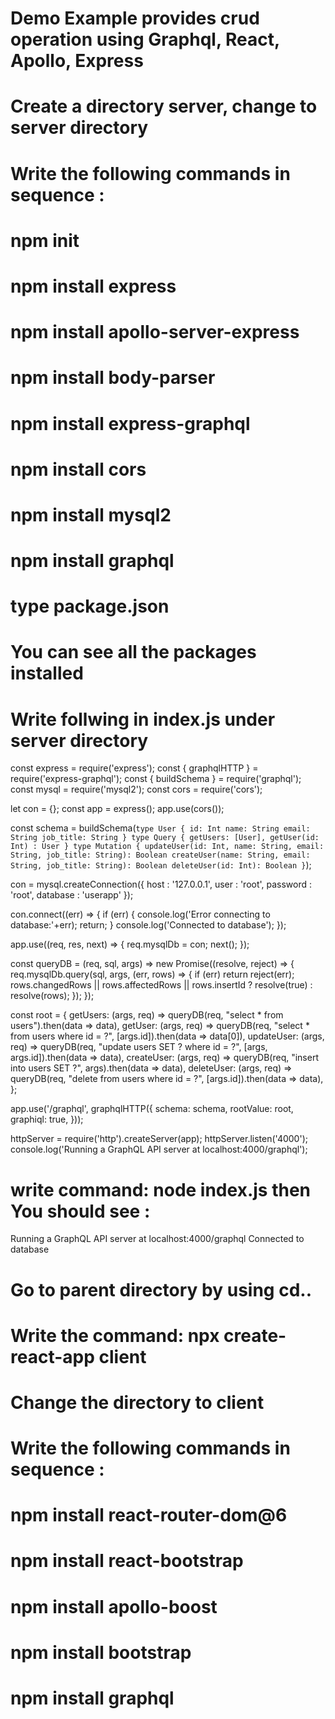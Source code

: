 # Demo Example provides crud operation using Graphql, React, Apollo, Express 
# Create a directory server, change to server directory
# Write the following commands in sequence : 
# npm init
# npm install express
# npm install apollo-server-express
# npm install body-parser
# npm install express-graphql
# npm install cors
# npm install mysql2
# npm install graphql
# type package.json
# You can see all the packages installed 
# Write follwing in index.js under server directory
const express = require('express');
const  { graphqlHTTP } = require('express-graphql');
const { buildSchema } = require('graphql');
const mysql = require('mysql2');
const cors = require('cors');

let con = {};
const app = express();
app.use(cors());

const schema = buildSchema(`
  type User {
    id: Int
    name: String
    email: String
    job_title: String
  }
  type Query {
    getUsers: [User],
    getUser(id: Int) : User
  }
  type Mutation {
    updateUser(id: Int, name: String, email: String, job_title: String): Boolean
    createUser(name: String, email: String, job_title: String): Boolean
    deleteUser(id: Int): Boolean
  }
`);

con = mysql.createConnection({
  host     : '127.0.0.1',
  user     : 'root',
  password : 'root',
  database : 'userapp'
});

con.connect((err) => {
  if (err) {
    console.log('Error connecting to database:'+err);
    return;
  }
  console.log('Connected to database');
});

app.use((req, res, next) => {
  req.mysqlDb = con;
  next();
});

const queryDB = (req, sql, args) => new Promise((resolve, reject) => {
  req.mysqlDb.query(sql, args, (err, rows) => {
      if (err) return reject(err);
      rows.changedRows || rows.affectedRows || rows.insertId ? resolve(true) : resolve(rows);
  });
});  

const root = {
  getUsers: (args, req) => queryDB(req, "select * from users").then(data => data),
  getUser: (args, req) => queryDB(req, "select * from users where id = ?", [args.id]).then(data => data[0]),
  updateUser: (args, req) => queryDB(req, "update users SET ? where id = ?", [args, args.id]).then(data => data),
  createUser: (args, req) => queryDB(req, "insert into users SET ?", args).then(data => data),
  deleteUser: (args, req) => queryDB(req, "delete from users where id = ?", [args.id]).then(data => data),
};

app.use('/graphql', graphqlHTTP({
    schema: schema,
    rootValue: root,
    graphiql: true,
}));

httpServer = require('http').createServer(app);
httpServer.listen('4000');
console.log('Running a GraphQL API server at localhost:4000/graphql');
# write command: node index.js then You should see :
Running a GraphQL API server at localhost:4000/graphql
Connected to database
# Go to parent directory by using cd..
# Write the command: npx create-react-app client
# Change the directory to client
# Write the following commands in sequence : 
# npm install react-router-dom@6
# npm install react-bootstrap
# npm install apollo-boost
# npm install bootstrap
# npm install graphql
